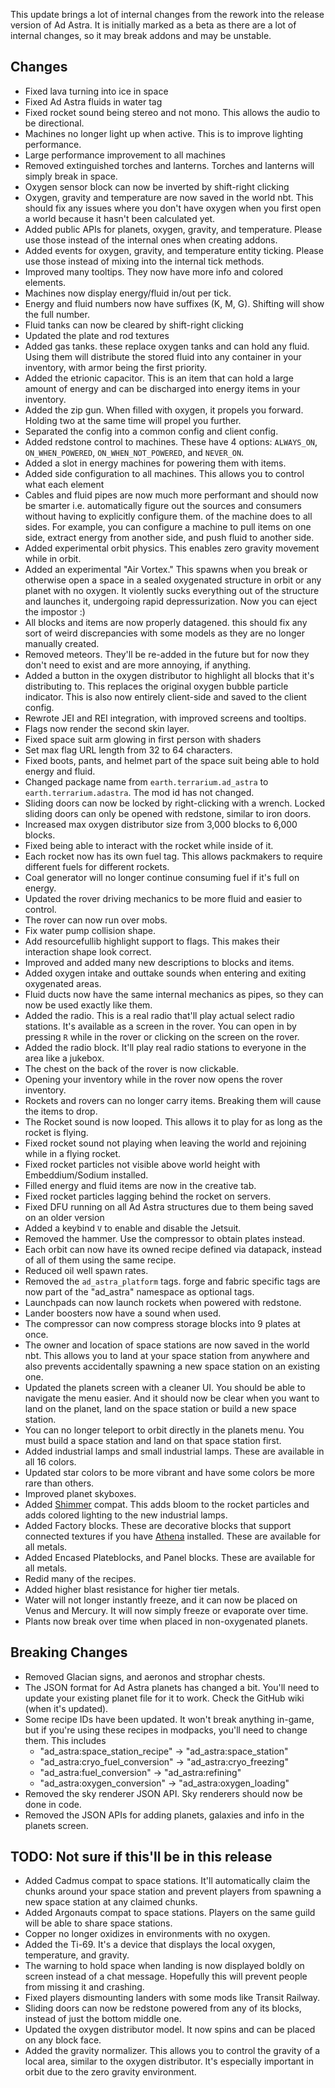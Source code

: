 This update brings a lot of internal changes from the rework into the release version of Ad Astra.
It is initially marked as a beta as there are a lot of internal changes, so it may break addons and
may be unstable.

## Changes
- Fixed lava turning into ice in space
- Fixed Ad Astra fluids in water tag
- Fixed rocket sound being stereo and not mono. This allows the audio to be directional.
- Machines no longer light up when active. This is to improve lighting performance.
- Large performance improvement to all machines
- Removed extinguished torches and lanterns. Torches and lanterns will simply break in space.
- Oxygen sensor block can now be inverted by shift-right clicking
- Oxygen, gravity and temperature are now saved in the world nbt. This should fix any issues where you don't have
  oxygen when you first open a world because it hasn't been calculated yet.
- Added public APIs for planets, oxygen, gravity, and temperature. Please use those instead of the internal ones
  when creating addons.
- Added events for oxygen, gravity, and temperature entity ticking. Please use those instead of mixing into the internal
tick methods.
- Improved many tooltips. They now have more info and colored elements.
- Machines now display energy/fluid in/out per tick.
- Energy and fluid numbers now have suffixes (K, M, G). Shifting will show the full number.
- Fluid tanks can now be cleared by shift-right clicking
- Updated the plate and rod textures
- Added gas tanks. these replace oxygen tanks and can hold any fluid. Using them will distribute the
  stored fluid into any container in your inventory, with armor being the first priority.
- Added the etrionic capacitor. This is an item that can hold a large amount of energy and can be discharged
into energy items in your inventory.
- Added the zip gun. When filled with oxygen, it propels you forward. Holding two at the same time will propel you
  further.
- Separated the config into a common config and client config.
- Added redstone control to machines. These have 4 options: `ALWAYS_ON`, `ON_WHEN_POWERED`,
  `ON_WHEN_NOT_POWERED`, and `NEVER_ON`.
- Added a slot in energy machines for powering them with items.
- Added side configuration to all machines. This allows you to control what each element
- Cables and fluid pipes are now much more performant and should now be smarter i.e. automatically
  figure out the sources and consumers without having to explicitly configure them.
of the machine does to all sides. For example, you can configure a machine to pull items on
one side, extract energy from another side, and push fluid to another side.
- Added experimental orbit physics. This enables zero gravity movement while in orbit.
- Added an experimental "Air Vortex." This spawns when you break or otherwise open a space in
a sealed oxygenated structure in orbit or any planet with no oxygen. It violently sucks
everything out of the structure and launches it, undergoing rapid depressurization.
Now you can eject the impostor :)
- All blocks and items are now properly datagened. this should fix any sort of weird discrepancies
with some models as they are no longer manually created.
- Removed meteors. They'll be re-added in the future but for now they don't need to exist and are more annoying, if anything.
- Added a button in the oxygen distributor to highlight all blocks that it's distributing to.
This replaces the original oxygen bubble particle indicator. This is also now entirely
client-side and saved to the client config.
- Rewrote JEI and REI integration, with improved screens and tooltips.
- Flags now render the second skin layer.
- Fixed space suit arm glowing in first person with shaders
- Set max flag URL length from 32 to 64 characters.
- Fixed boots, pants, and helmet part of the space suit being able to hold energy and fluid.
- Changed package name from `earth.terrarium.ad_astra` to `earth.terrarium.adastra`. The mod id has not changed.
- Sliding doors can now be locked by right-clicking with a wrench. Locked sliding doors
can only be opened with redstone, similar to iron doors.
- Increased max oxygen distributor size from 3,000 blocks to 6,000 blocks.
- Fixed being able to interact with the rocket while inside of it.
- Each rocket now has its own fuel tag. This allows packmakers to require different fuels for different rockets.
- Coal generator will no longer continue consuming fuel if it's full on energy.
- Updated the rover driving mechanics to be more fluid and easier to control.
- The rover can now run over mobs.
- Fix water pump collision shape.
- Add resourcefullib highlight support to flags. This makes their interaction shape look correct.
- Improved and added many new descriptions to blocks and items.
- Added oxygen intake and outtake sounds when entering and exiting oxygenated areas.
- Fluid ducts now have the same internal mechanics as pipes, so they can now be used exactly like them.
- Added the radio. This is a real radio that'll play actual select radio stations. It's available as a
screen in the rover. You can open in by pressing `R` while in the rover or clicking on the screen on the rover.
- Added the radio block. It'll play real radio stations to everyone in the area like a jukebox.
- The chest on the back of the rover is now clickable.
- Opening your inventory while in the rover now opens the rover inventory.
- Rockets and rovers can no longer carry items. Breaking them will cause the items to drop.
- The Rocket sound is now looped. This allows it to play for as long as the rocket is flying.
- Fixed rocket sound not playing when leaving the world and rejoining while in a flying rocket.
- Fixed rocket particles not visible above world height with Embeddium/Sodium installed.
- Filled energy and fluid items are now in the creative tab.
- Fixed rocket particles lagging behind the rocket on servers.
- Fixed DFU running on all Ad Astra structures due to them being saved on an older version
- Added a keybind `V` to enable and disable the Jetsuit.
- Removed the hammer. Use the compressor to obtain plates instead.
- Each orbit can now have its owned recipe defined via datapack, instead of all of them using the same recipe.
- Reduced oil well spawn rates.
- Removed the `ad_astra_platform` tags. forge and fabric specific tags are now part of the "ad_astra" namespace as optional tags.
- Launchpads can now launch rockets when powered with redstone.
- Lander boosters now have a sound when used.
- The compressor can now compress storage blocks into 9 plates at once.
- The owner and location of space stations are now saved in the world nbt. This allows
you to land at your space station from anywhere and also prevents accidentally spawning
a new space station on an existing one.
- Updated the planets screen with a cleaner UI. You should be able to navigate the menu easier. And it 
should now be clear when you want to land on the planet, land on the space station or build a new space station.
- You can no longer teleport to orbit directly in the planets menu.
You must build a space station and land on that space station first.
- Added industrial lamps and small industrial lamps. These are available in all 16 colors.
- Updated star colors to be more vibrant and have some colors be more rare than others.
- Improved planet skyboxes.
- Added [Shimmer](https://modrinth.com/mod/shimmer!) compat. This adds bloom to the rocket particles and adds colored lighting to the new industrial lamps.
- Added Factory blocks. These are decorative blocks that support connected textures if you have [Athena](https://modrinth.com/mod/athena-ctm) installed.
These are available for all metals.
- Added Encased Plateblocks, and Panel blocks. These are available for all metals.
- Redid many of the recipes.
- Added higher blast resistance for higher tier metals.
- Water will not longer instantly freeze, and it can now be placed on Venus and Mercury. It will now
simply freeze or evaporate over time.
- Plants now break over time when placed in non-oxygenated planets.

## Breaking Changes
- Removed Glacian signs, and aeronos and strophar chests.
- The JSON format for Ad Astra planets has changed a bit. You'll need
to update your existing planet file for it to work. Check the GitHub wiki (when it's updated).
- Some recipe IDs have been updated. It won't break anything in-game, but 
if you're using these recipes in modpacks, you'll need to change them. This includes 
  - "ad_astra:space_station_recipe" -> "ad_astra:space_station"
  - "ad_astra:cryo_fuel_conversion" -> "ad_astra:cryo_freezing"
  - "ad_astra:fuel_conversion" -> "ad_astra:refining"
  - "ad_astra:oxygen_conversion" -> "ad_astra:oxygen_loading"
- Removed the sky renderer JSON API. Sky renderers should now be done in code.
- Removed the JSON APIs for adding planets, galaxies and info in the planets screen.

## TODO: Not sure if this'll be in this release

- Added Cadmus compat to space stations. It'll automatically claim the chunks around your space station
and prevent players from spawning a new space station at any claimed chunks. 
- Added Argonauts compat to space stations. Players on the same guild will be
able to share space stations.
- Copper no longer oxidizes in environments with no oxygen.
- Added the Ti-69. It's a device that displays the local oxygen, temperature, and gravity.
- The warning to hold space when landing is now displayed boldly on screen instead of a chat message.
Hopefully this will prevent people from missing it and crashing.
- Fixed players dismounting landers with some mods like Transit Railway.
- Sliding doors can now be redstone powered from any of its blocks, instead of just the bottom middle one.
- Updated the oxygen distributor model. It now spins and can be placed on any block face.
- Added the gravity normalizer. This allows you to control the gravity of a local area, similar
to the oxygen distributor. It's especially important in orbit due to the zero gravity environment.
